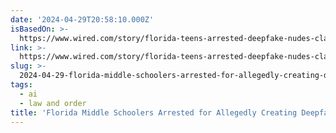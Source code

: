 ```yaml
---
date: '2024-04-29T20:58:10.000Z'
isBasedOn: >-
  https://www.wired.com/story/florida-teens-arrested-deepfake-nudes-classmates/?ref=404media.co
link: >-
  https://www.wired.com/story/florida-teens-arrested-deepfake-nudes-classmates/?ref=404media.co
slug: >-
  2024-04-29-florida-middle-schoolers-arrested-for-allegedly-creating-deepfake-nudes-of
tags:
  - ai
  - law and order
title: 'Florida Middle Schoolers Arrested for Allegedly Creating Deepfake Nudes of '
---
```


